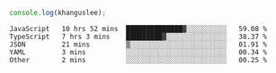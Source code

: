 ```js
console.log(khanguslee);
```

<!--START_SECTION:waka-->

```text
JavaScript   10 hrs 52 mins  ██████████████▓░░░░░░░░░░   59.08 %
TypeScript   7 hrs 3 mins    █████████▓░░░░░░░░░░░░░░░   38.37 %
JSON         21 mins         ▒░░░░░░░░░░░░░░░░░░░░░░░░   01.91 %
YAML         3 mins          ░░░░░░░░░░░░░░░░░░░░░░░░░   00.34 %
Other        2 mins          ░░░░░░░░░░░░░░░░░░░░░░░░░   00.25 %
```

<!--END_SECTION:waka-->

<!--
**khanguslee/khanguslee** is a ✨ _special_ ✨ repository because its `README.md` (this file) appears on your GitHub profile.

Here are some ideas to get you started:

- 🔭 I’m currently working on ...
- 🌱 I’m currently learning ...
- 👯 I’m looking to collaborate on ...
- 🤔 I’m looking for help with ...
- 💬 Ask me about ...
- 📫 How to reach me: ...
- 😄 Pronouns: ...
- ⚡ Fun fact: ...
-->
